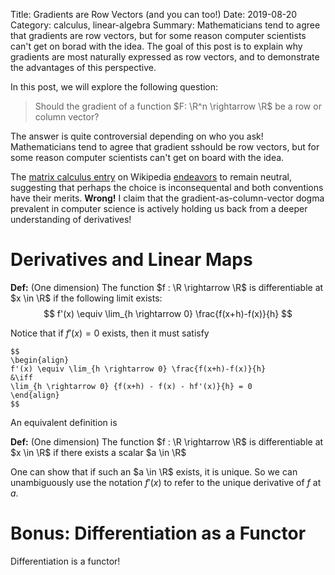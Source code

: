 Title:  Gradients are Row Vectors (and you can too!)
Date:  2019-08-20
Category:  calculus, linear-algebra
Summary:  Mathematicians tend to agree that gradients are row vectors, but for some reason computer scientists can't get on borad with the idea.  The goal of this post is to explain why gradients are most naturally expressed as row vectors, and to demonstrate the advantages of this perspective.

$$
\newcommand{\grad}{\nabla}
$$

In this post, we will explore the following question:

> Should the gradient of a function $F: \R^n \rightarrow \R$ be a row or column vector?

The answer is quite controversial depending on who you ask!  Mathematicians tend to agree that gradient sshould be row vectors, but for some reason computer scientists can't get on board with the idea.  

The [matrix calculus entry](https://en.wikipedia.org/wiki/Matrix_calculus) on Wikipedia [endeavors](https://en.wikipedia.org/wiki/Talk:Matrix_calculus) to remain neutral, suggesting that perhaps the choice is inconsequental and both conventions have their merits.  **Wrong!**  I claim that the gradient-as-column-vector dogma prevalent in computer science is actively holding us back from a deeper understanding of derivatives!

# Derivatives and Linear Maps

**Def:** (One dimension) The function $f : \R \rightarrow \R$ is differentiable at $x \in \R$ if the following limit exists:
	$$
	f'(x) \equiv \lim_{h \rightarrow 0} \frac{f(x+h)-f(x)}{h}
	$$

Notice that if $f'(x) = 0$ exists, then it must satisfy

	$$
	\begin{align}
	f'(x) \equiv \lim_{h \rightarrow 0} \frac{f(x+h)-f(x)}{h}
	&\iff
	\lim_{h \rightarrow 0} {f(x+h) - f(x) - hf'(x)}{h} = 0
	\end{align}
	$$

An equivalent definition is

**Def:** (One dimension) The function $f : \R \rightarrow \R$ is differentiable at $x \in \R$ if there exists a scalar $a \in \R$

One can show that if such an $a \in \R$ exists, it is unique.  So we can unambiguously use the notation $f'(x)$ to refer to the unique derivative of $f$ at $a$.

# Bonus:  Differentiation as a Functor

Differentiation is a functor!